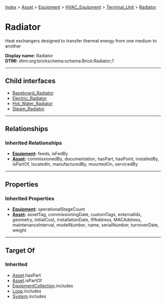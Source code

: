 [Index](../../../../../index.md) > [Asset](../../../../Asset.md) > [Equipment](../../../Equipment.md) > [HVAC_Equipment](../../HVAC_Equipment.md) > [Terminal_Unit](../Terminal_Unit.md) > [Radiator](#)
# Radiator

Heat exchangers designed to transfer thermal energy from one medium to another


**Display name:** Radiator<br />
**DTMI:** dtmi:org:brickschema:schema:Brick:Radiator;1

---

## Child interfaces
* [Baseboard_Radiator](Baseboard_Radiator/Baseboard_Radiator.md)
* [Electric_Radiator](Electric_Radiator/Electric_Radiator.md)
* [Hot_Water_Radiator](Hot_Water_Radiator/Hot_Water_Radiator.md)
* [Steam_Radiator](Steam_Radiator/Steam_Radiator.md)

---

## Relationships

### Inherited Relationships
* **[Equipment](../../../Equipment.md):** feeds, isFedBy
* **[Asset](../../../../Asset.md):** commissionedBy, documentation, hasPart, hasPoint, installedBy, isPartOf, locatedIn, manufacturedBy, mountedOn, servicedBy

---

## Properties

### Inherited Properties
* **[Equipment](../../../Equipment.md):** operationalStageCount
* **[Asset](../../../../Asset.md):** assetTag, commissioningDate, customTags, externalIds, geometry, initialCost, installationDate, IPAddress, MACAddress, maintenanceInterval, modelNumber, name, serialNumber, turnoverDate, weight

---

## Target Of
### Inherited
* [Asset](../../../../Asset.md).hasPart
* [Asset](../../../../Asset.md).isPartOf
* [EquipmentCollection](../../../../../Collection/EquipmentCollection.md).includes
* [Loop](../../../../../Collection/Loop/Loop.md).includes
* [System](../../../../../Collection/System/System.md).includes
